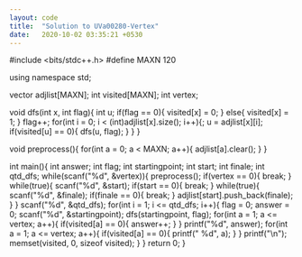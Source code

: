 ```yaml
---
layout: code
title:  "Solution to UVa00280-Vertex"
date:   2020-10-02 03:35:21 +0530
---
```


#include <bits/stdc++.h>
#define MAXN 120

using namespace std;

vector <int> adjlist[MAXN];
int visited[MAXN];
int vertex;

void dfs(int x, int flag){
    int u;
    if(flag == 0){
        visited[x] = 0;
    }
    else{
        visited[x] = 1;
    }
    flag++;
    for(int i = 0; i < (int)adjlist[x].size(); i++){;
        u = adjlist[x][i];
        if(visited[u] == 0){
            dfs(u, flag);
        }
    }
}

void preprocess(){
    for(int a = 0; a < MAXN; a++){
        adjlist[a].clear(); 
    }
}

int main(){
    int answer;
    int flag;
    int startingpoint;
    int start;
    int finale;
    int qtd_dfs;
    while(scanf("%d", &vertex)){
        preprocess();
        if(vertex == 0){ 
            break;
        }
        while(true){
            scanf("%d", &start);
                if(start == 0){
                    break;
                }
                while(true){
                    scanf("%d", &finale);
                    if(finale == 0){
                        break;
                    }
                    adjlist[start].push_back(finale);
                }
        }
        scanf("%d", &qtd_dfs);
        for(int i = 1; i <= qtd_dfs; i++){
            flag = 0;
            answer = 0;
            scanf("%d", &startingpoint);
            dfs(startingpoint, flag);
            for(int a = 1; a <= vertex; a++){
                if(visited[a] == 0){
                    answer++;
                }
            }
            printf("%d", answer);
            for(int a = 1; a <= vertex; a++){
                if(visited[a] == 0){
                    printf(" %d", a);
                }
            }
            printf("\n");
            memset(visited, 0, sizeof visited);
        }
    }
    return 0;
}
